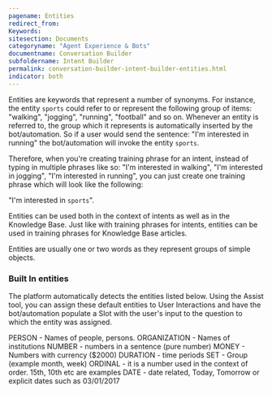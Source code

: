 ```yaml
---
pagename: Entities
redirect_from:
Keywords:
sitesection: Documents
categoryname: "Agent Experience & Bots"
documentname: Conversation Builder
subfoldername: Intent Builder
permalink: conversation-builder-intent-builder-entities.html
indicator: both
---
```


Entities are keywords that represent a number of synonyms. For instance, the entity `sports` could refer to or represent the following group of items: "walking", "jogging", "running", "football" and so on. Whenever an entity is referred to, the group which it represents is automatically inserted by the bot/automation. So if a user would send the sentence: "I'm interested in running" the bot/automation will invoke the entity `sports`.

Therefore, when you're creating training phrase for an intent, instead of typing in multiple phrases like so: "I'm interested in walking", "I'm interested in jogging", "I'm interested in running", you can just create one training phrase which will look like the following:

"I'm interested in `sports`".

Entities can be used both in the context of intents as well as in the Knowledge Base. Just like with training phrases for intents, entities can be used in training phrases for Knowledge Base articles.

Entities are usually one or two words as they represent groups of simple objects.

### Built In entities

The platform automatically detects the entities listed below. Using the Assist tool, you can assign these default entities to User Interactions and have the bot/automation populate a Slot with the user's input to the question to which the entity was assigned.

PERSON - Names of people, persons.
ORGANIZATION - Names of institutions
NUMBER - numbers in a sentence (pure number)
MONEY -  Numbers with currency ($2000)
DURATION - time periods
SET - Group  (example month, week)
ORDINAL - it is a number used in the context of order. 15th, 10th etc are examples
DATE - date related, Today, Tomorrow  or explicit dates such as 03/01/2017
